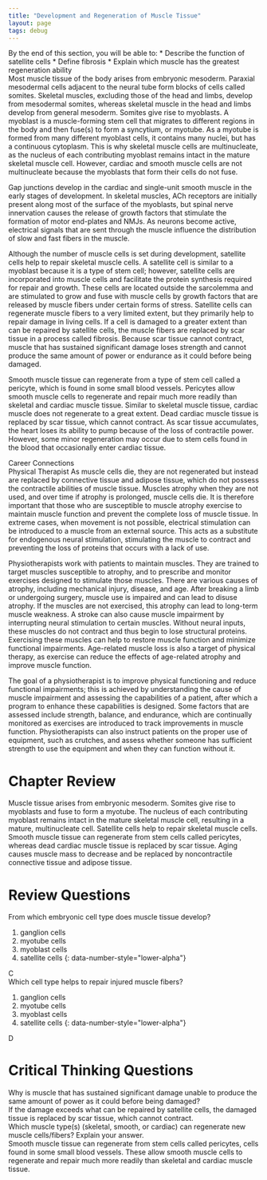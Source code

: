 ```yaml
---
title: "Development and Regeneration of Muscle Tissue"
layout: page
tags: debug
---
```


<div data-type="abstract" markdown="1">
By the end of this section, you will be able to:
* Describe the function of satellite cells
* Define fibrosis
* Explain which muscle has the greatest regeneration ability

</div>
Most muscle tissue of the body arises from embryonic mesoderm. Paraxial
mesodermal cells adjacent to the neural tube form blocks of cells called
<span data-type="term">somites</span>. Skeletal muscles, excluding those
of the head and limbs, develop from mesodermal somites, whereas skeletal
muscle in the head and limbs develop from general mesoderm. Somites give
rise to myoblasts. A <span data-type="term">myoblast</span> is a
muscle-forming stem cell that migrates to different regions in the body
and then fuse(s) to form a syncytium, or <span
data-type="term">myotube</span>. As a myotube is formed from many
different myoblast cells, it contains many nuclei, but has a continuous
cytoplasm. This is why skeletal muscle cells are multinucleate, as the
nucleus of each contributing myoblast remains intact in the mature
skeletal muscle cell. However, cardiac and smooth muscle cells are not
multinucleate because the myoblasts that form their cells do not fuse.

Gap junctions develop in the cardiac and single-unit smooth muscle in
the early stages of development. In skeletal muscles, ACh receptors are
initially present along most of the surface of the myoblasts, but spinal
nerve innervation causes the release of growth factors that stimulate
the formation of motor end-plates and NMJs. As neurons become active,
electrical signals that are sent through the muscle influence the
distribution of slow and fast fibers in the muscle.

Although the number of muscle cells is set during development, satellite
cells help to repair skeletal muscle cells. A <span
data-type="term">satellite cell</span> is similar to a myoblast because
it is a type of stem cell; however, satellite cells are incorporated
into muscle cells and facilitate the protein synthesis required for
repair and growth. These cells are located outside the sarcolemma and
are stimulated to grow and fuse with muscle cells by growth factors that
are released by muscle fibers under certain forms of stress. Satellite
cells can regenerate muscle fibers to a very limited extent, but they
primarily help to repair damage in living cells. If a cell is damaged to
a greater extent than can be repaired by satellite cells, the muscle
fibers are replaced by scar tissue in a process called <span
data-type="term">fibrosis</span>. Because scar tissue cannot contract,
muscle that has sustained significant damage loses strength and cannot
produce the same amount of power or endurance as it could before being
damaged.

Smooth muscle tissue can regenerate from a type of stem cell called a
<span data-type="term">pericyte</span>, which is found in some small
blood vessels. Pericytes allow smooth muscle cells to regenerate and
repair much more readily than skeletal and cardiac muscle tissue.
Similar to skeletal muscle tissue, cardiac muscle does not regenerate to
a great extent. Dead cardiac muscle tissue is replaced by scar tissue,
which cannot contract. As scar tissue accumulates, the heart loses its
ability to pump because of the loss of contractile power. However, some
minor regeneration may occur due to stem cells found in the blood that
occasionally enter cardiac tissue.

<div data-type="note" class="anatomy career" data-label="" markdown="1">
<div data-type="title">
Career Connections
</div>
<span data-type="title">Physical Therapist</span> As muscle cells die,
they are not regenerated but instead are replaced by connective tissue
and adipose tissue, which do not possess the contractile abilities of
muscle tissue. Muscles atrophy when they are not used, and over time if
atrophy is prolonged, muscle cells die. It is therefore important that
those who are susceptible to muscle atrophy exercise to maintain muscle
function and prevent the complete loss of muscle tissue. In extreme
cases, when movement is not possible, electrical stimulation can be
introduced to a muscle from an external source. This acts as a
substitute for endogenous neural stimulation, stimulating the muscle to
contract and preventing the loss of proteins that occurs with a lack of
use.

Physiotherapists work with patients to maintain muscles. They are
trained to target muscles susceptible to atrophy, and to prescribe and
monitor exercises designed to stimulate those muscles. There are various
causes of atrophy, including mechanical injury, disease, and age. After
breaking a limb or undergoing surgery, muscle use is impaired and can
lead to disuse atrophy. If the muscles are not exercised, this atrophy
can lead to long-term muscle weakness. A stroke can also cause muscle
impairment by interrupting neural stimulation to certain muscles.
Without neural inputs, these muscles do not contract and thus begin to
lose structural proteins. Exercising these muscles can help to restore
muscle function and minimize functional impairments. Age-related muscle
loss is also a target of physical therapy, as exercise can reduce the
effects of age-related atrophy and improve muscle function.

The goal of a physiotherapist is to improve physical functioning and
reduce functional impairments; this is achieved by understanding the
cause of muscle impairment and assessing the capabilities of a patient,
after which a program to enhance these capabilities is designed. Some
factors that are assessed include strength, balance, and endurance,
which are continually monitored as exercises are introduced to track
improvements in muscle function. Physiotherapists can also instruct
patients on the proper use of equipment, such as crutches, and assess
whether someone has sufficient strength to use the equipment and when
they can function without it.

</div>

# Chapter Review

Muscle tissue arises from embryonic mesoderm. Somites give rise to
myoblasts and fuse to form a myotube. The nucleus of each contributing
myoblast remains intact in the mature skeletal muscle cell, resulting in
a mature, multinucleate cell. Satellite cells help to repair skeletal
muscle cells. Smooth muscle tissue can regenerate from stem cells called
pericytes, whereas dead cardiac muscle tissue is replaced by scar
tissue. Aging causes muscle mass to decrease and be replaced by
noncontractile connective tissue and adipose tissue.

# Review Questions

<div data-type="exercise">
<div data-type="problem" markdown="1">
From which embryonic cell type does muscle tissue develop?

1.  ganglion cells
2.  myotube cells
3.  myoblast cells
4.  satellite cells
{: data-number-style="lower-alpha"}

</div>
<div data-type="solution" markdown="1">
C

</div>
</div>
<div data-type="exercise">
<div data-type="problem" markdown="1">
Which cell type helps to repair injured muscle fibers?

1.  ganglion cells
2.  myotube cells
3.  myoblast cells
4.  satellite cells
{: data-number-style="lower-alpha"}

</div>
<div data-type="solution" markdown="1">
D

</div>
</div>

# Critical Thinking Questions

<div data-type="exercise">
<div data-type="problem" markdown="1">
Why is muscle that has sustained significant damage unable to produce
the same amount of power as it could before being damaged?

</div>
<div data-type="solution" markdown="1">
If the damage exceeds what can be repaired by satellite cells, the
damaged tissue is replaced by scar tissue, which cannot contract.

</div>
</div>
<div data-type="exercise">
<div data-type="problem" markdown="1">
Which muscle type(s) (skeletal, smooth, or cardiac) can regenerate new
muscle cells/fibers? Explain your answer.

</div>
<div data-type="solution" markdown="1">
Smooth muscle tissue can regenerate from stem cells called pericytes,
cells found in some small blood vessels. These allow smooth muscle cells
to regenerate and repair much more readily than skeletal and cardiac
muscle tissue.

</div>
</div>


